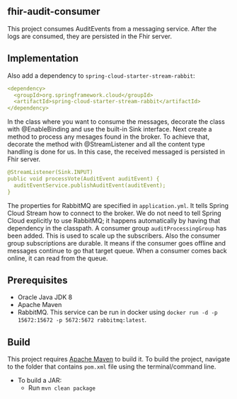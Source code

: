 ## fhir-audit-consumer

This project consumes AuditEvents from a messaging service. After the logs are consumed, they are persisted in the Fhir server. 

## Implementation

Also add a dependency to `spring-cloud-starter-stream-rabbit`:
```yml
<dependency>
  <groupId>org.springframework.cloud</groupId>
  <artifactId>spring-cloud-starter-stream-rabbit</artifactId>
</dependency>
```

In the class where you want to consume the messages, decorate the class with @EnableBinding and use the built-in Sink interface. Next create a method to process any mesages found in the broker. To achieve that, decorate the method with @StreamListener and all the content type handling is done for us. In this case, the received messaged is persisted in Fhir server.
```yml
@StreamListener(Sink.INPUT)
public void processVote(AuditEvent auditEvent) {
  auditEventService.publishAuditEvent(auditEvent);
}
```

The properties for RabbitMQ are specified in `application.yml`. It tells Spring Cloud Stream how to connect to the broker. We do not need to tell Spring Cloud explicitly to use RabbitMQ; it happens automatically by having that dependency in the classpath. A consumer group `auditProcessingGroup` has been added. This is used to scale up the subscribers. Also the consumer group subscriptions are durable. It means if the consumer goes offline and messages continue to go that target queue. When a consumer comes back online, it can read from the queue.

## Prerequisites

+ Oracle Java JDK 8
+ Apache Maven
+ RabbitMQ. This service can be run in docker using `docker run -d -p 15672:15672 -p 5672:5672 rabbitmq:latest`.

## Build

This project requires [Apache Maven](https://maven.apache.org) to build it. To build the project, navigate to the folder that contains `pom.xml` file using the terminal/command line.

+ To build a JAR:
    + Run `mvn clean package`

